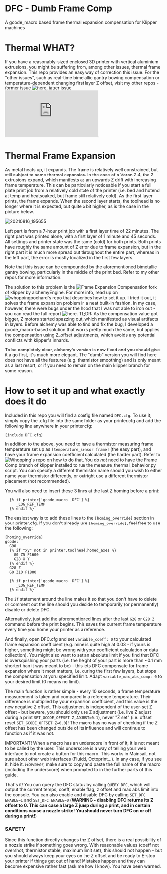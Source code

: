 # DFC - Dumb Frame Comp
A gcode_macro based frame thermal expansion compensation for Klipper machines

# Thermal WHAT?

If you have a reasonably-sized enclosed 3D printer with vertical aluminium extrusions, you might be suffering from, among other issues, thermal frame expansion. This repo provides an easy way of correction this issue. For the "other issues", such as real-time bimetallic gantry bowing compensation or temperature-dependent changing first layer Z offset, visit my other repos - former issue ![here](https://github.com/Deutherius/VGB), latter issue ![here](https://github.com/Deutherius/Gantry-bowing-induced-Z-offset-correction-through-relative-reference-index/blob/main/README.md).

# Thermal Frame Expansion

As metal heats up, it expands. The frame is relatively well constrained, but still subject to some thermal expansion. In the case of a Voron 2.4, the Z extrusions expand, which manifests as an upwards Z drift with increasing frame temperature. This can be particularly noticeable if you start a full plate print job from a relatively cold state of the printer (i.e. bed and hotend at temp and heatsoaked, but frame still relatively cold). As the first layer prints, the frame expands. When the second layer starts, the toolhead is no longer where it is expected, but quite a bit higher, as is the case in the picture below.

![20210816_195655](https://user-images.githubusercontent.com/61467766/130957038-48d03ab3-b28a-44ac-b7cd-b1b4b34ed25f.jpg)

Left part is from a 7-hour print job with a first layer time of 22 minutes. The right part was printed alone, with a first layer of 1 minute and 45 seconds. All settings and printer state was the same (cold) for both prints. Both prints have roughly the same amount of Z error due to frame expansion, but in the right part it is much more spread out throughout the entire part, whereas in the left part, the error is mostly localized in the first few layers.

Note that this issue can be compounded by the aforementioned bimetallic gantry bowing, particularly in the middle of the print bed. Refer to my other repos for more information.

The solution to this problem is the ![Frame Expansion Compensation](https://github.com/alchemyEngine/klipper/tree/work-frame-expansion-20210410) fork of klipper by alchemyEngine. For more info, read up on ![whoppingpochard's repo](https://github.com/tanaes/whopping_Voron_mods/tree/main/docs/frame_expansion) that describes how to set it up. I tried it out, it solves the frame expansion problem in a neat built-in fashion. In my case, however, there were bugs under the hood that I was not able to iron out - you can read the full report ![here](https://github.com/Deutherius/FrameCompTesting). TL;DR: As the compensation value got bigger, Z motors started spazzing out, which manifested as visual artifacts in layers. Before alchemy was able to find and fix the bug, I developed a gcode_macro-based solution that works pretty much the same, but applies the compensation using Z_offset adjustments, which avoids any potential conflicts with klipper's innards.

To be completely clear, alchemy's version is now fixed and you should give it a go first, it's much more elegant. The "dumb" version you will find here does not have all the features (e.g. thermistor smoothing) and is only meant as a last resort, or if you need to remain on the main klipper branch for some reason.

# How to set it up and what exactly does it do

Included in this repo you will find a config file named `DFC.cfg`. To use it, simply copy the .cfg file into the same folder as your printer.cfg and add the following line anywhere in your printer.cfg:

`[include DFC.cfg]`

In addition to the above, you need to have a thermistor measuring frame temperature set up as `[temperature_sensor frame]` (the easy part), and have your frame expansion coefficient calculated (the harder part). Refer to ![Whopping's repo](https://github.com/tanaes/whopping_Voron_mods/tree/main/docs/frame_expansion) on how to do that. You do *not* need to have the Frame Comp branch of klipper installed to run the measure_thermal_behavior.py script. You can specify a different thermistor name should you wish to either name your thermistor differently, or outright use a different thermistor placement (not recommended).

You will also need to insert these 3 lines at the last Z homing before a print:
```
  {% if printer['gcode_macro _DFC'] %}
     _LOG_REF_TEMP
  {% endif %}
```
The easiest way is to add these lines to the `[homing_override]` section in your printer.cfg. If you don't already use `[homing_override]`, feel free to use the following:

```
[homing_override]
gcode:
  G90
  {% if "xy" not in printer.toolhead.homed_axes %}
    G0 Z5 F1600
    G28 X Y
  {% endif %}
  G28 Z
  G0 Z10 F1800
  
  {% if printer['gcode_macro _DFC'] %}
     _LOG_REF_TEMP
  {% endif %}
```
The `if` statement around the line makes it so that you don't have to delete or comment out the line should you decide to temporarily (or permanently) disable or delete DFC.

Alternatively, just add the aforementioned lines after the last `G28` or `G28 Z` command before the print begins. This saves the current frame temperature every time you home your printer as a reference.

And finally, open DFC.cfg and set `variable_coeff: 0` to your calculated frame expansion coefficient (e.g. mine is quite high at 0.03 - if yours is higher, something might be wrong with your coefficient calculation or data collection). You might also want to set an absolute limit if you find that DFC is oversquishing your parts (i.e. the height of your part is more than ~0.1 mm shortert han it was meant to be) - this lets DFC compensate for frame expansion where it most matters, i.e. during the first few layers, but stops the compensation at yoru specified limit. Adapt `variable_max_abs_comp: 0` to your desired limit (0 means no limit).

The main function is rather simple - every 10 seconds, a frame temperature measurement is taken and compared to a reference temperature. Their difference is multiplied by your expansion coefficient, and this value is the new negative Z offset. This adjustment is independent of the user-set Z offset - but beware, you should only use Z adjustment (i.e. live Z adjust during a print `SET_GCODE_OFFSET Z_ADJUST=0.1`), never "Z set" (i.e. offset reset `SET_GCODE_OFFSET Z=0.0`)! The macro has no way of checking if the Z offset has been changed outside of its influence and will continue to function as if it was not.

IMPORTANT! When a macro has an underscore in front of it, it is not meant to be called by the user. This underscore is a way of telling your web interface to not create a button for this macro. This works in Mainsail, not sure about other web interfaces (Fluidd, Octoprint...). In any case, if you see it, hide it. *However*, make sure to copy and paste the full name of the macro (including the underscore) when prompted to in the further parts of this guide.

That's it! You can query the DFC status by calling `QUERY_DFC`, which will output the current temps, coeff, enable flag, z offset and max abs limit into the console. You can also enable and disable DFC by calling `SET_DFC ENABLE=1` and `SET_DFC ENABLE=0` (**WARNING - disabling DFC returns its Z offset to 0. This can case a large Z jump during a print, and in certain conditions cause a nozzle strike! You should never turn DFC on or off during a print!**)

### SAFETY

Since this function directly changes the Z offset, there is a real possibility of a nozzle strike if something goes wrong. With reasonable values (coeff not overshot, thermistor stable, maximum limit set), this should not happen - but you should always keep your eyes on the Z offset and be ready to E-stop your printer if things get out of hand! Mistakes happen and they can become expensive rather fast (ask me how I know). You have been warned.



